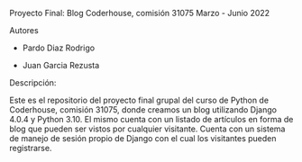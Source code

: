 Proyecto Final: Blog
Coderhouse, comisión 31075
Marzo - Junio 2022


Autores

* Pardo Diaz Rodrigo

* Juan Garcia Rezusta


Descripción:

Este es el repositorio del proyecto final grupal del curso de Python de Coderhouse, comisión 31075, donde creamos un blog utilizando Django 4.0.4 y Python 3.10. 
El mismo cuenta con un listado de artículos en forma de blog que pueden ser vistos por cualquier visitante. 
Cuenta con un sistema de manejo de sesión propio de Django con el cual los visitantes pueden registrarse.
